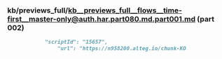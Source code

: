 ### kb/previews_full/kb__previews_full__flows__time-first__master-only@auth.har.part080.md.part001.md (part 002)

```md
            "scriptId": "15657",
                "url": "https://n958200.alteg.io/chunk-KO
```

```
